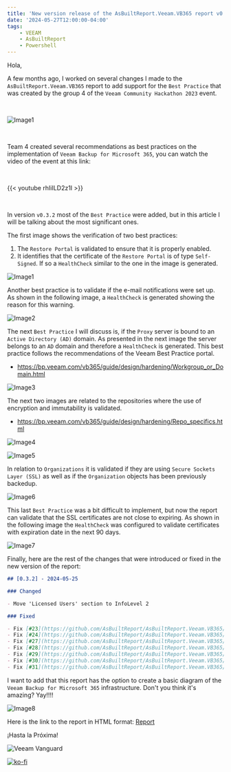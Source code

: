 ```yaml
---
title: 'New version release of the AsBuiltReport.Veeam.VB365 report v0.3.2'
date: '2024-05-27T12:00:00-04:00'
tags:
    - VEEAM
    - AsBuiltReport
    - Powershell
---
```


Hola,

A few months ago, I worked on several changes I made to the `AsBuiltReport.Veeam.VB365` report to add support for the `Best Practice` that was created by the group 4 of the `Veeam Community Hackathon 2023` event.

&nbsp;

![Image1](/img/2024/abr-veem-vb365-0_3_2/vb365_bp_00.webp#center)

&nbsp;

Team 4 created several recommendations as best practices on the implementation of `Veeam Backup for Microsoft 365`, you can watch the video of the event at this link:

&nbsp;

{{< youtube rhIiILD2z1I >}}

&nbsp;

In version `v0.3.2` most of the `Best Practice` were added, but in this article I will be talking about the most significant ones.

The first image shows the verification of two best practices:

1. The `Restore Portal` is validated to ensure that it is properly enabled.
2. It identifies that the certificate of the `Restore Portal` is of type `Self-Signed`. If so a `HealthCheck` similar to the one in the image is generated.

![Image1](/img/2024/abr-veem-vb365-0_3_2/vb365_bp_01.webp)

Another best practice is to validate if the e-mail notifications were set up. As shown in the following image, a `HealthCheck` is generated showing the reason for this warning.

![Image2](/img/2024/abr-veem-vb365-0_3_2/vb365_bp_02.webp)

The next `Best Practice` I will discuss is, if the `Proxy` server is bound to an `Active Directory (AD)` domain. As presented in the next image the server belongs to an `AD` domain and therefore a `HealthCheck` is generated. This best practice follows the recommendations of the Veeam Best Practice portal.

- <https://bp.veeam.com/vb365/guide/design/hardening/Workgroup_or_Domain.html>

![Image3](/img/2024/abr-veem-vb365-0_3_2/vb365_bp_03.webp)

The next two images are related to the repositories where the use of encryption and immutability is validated.

- <https://bp.veeam.com/vb365/guide/design/hardening/Repo_specifics.html>

![Image4](/img/2024/abr-veem-vb365-0_3_2/vb365_bp_04.webp)

![Image5](/img/2024/abr-veem-vb365-0_3_2/vb365_bp_05.webp)

In relation to `Organizations` it is validated if they are using `Secure Sockets Layer (SSL)` as well as if the `Organization` objects has been previously backedup.

![Image6](/img/2024/abr-veem-vb365-0_3_2/vb365_bp_06.webp)

This last `Best Practice` was a bit difficult to implement, but now the report can validate that the SSL certificates are not close to expiring. As shown in the following image the `HealthCheck` was configured to validate certificates with expiration date in the next 90 days.

![Image7](/img/2024/abr-veem-vb365-0_3_2/vb365_bp_07.webp)

Finally, here are the rest of the changes that were introduced or fixed in the new version of the report:

```markdown
## [0.3.2] - 2024-05-25

### Changed

- Move 'Licensed Users' section to InfoLevel 2

### Fixed

- Fix [#23](https://github.com/AsBuiltReport/AsBuiltReport.Veeam.VB365/issues/23)
- Fix [#24](https://github.com/AsBuiltReport/AsBuiltReport.Veeam.VB365/issues/24)
- Fix [#27](https://github.com/AsBuiltReport/AsBuiltReport.Veeam.VB365/issues/27)
- Fix [#28](https://github.com/AsBuiltReport/AsBuiltReport.Veeam.VB365/issues/28)
- Fix [#29](https://github.com/AsBuiltReport/AsBuiltReport.Veeam.VB365/issues/29)
- Fix [#30](https://github.com/AsBuiltReport/AsBuiltReport.Veeam.VB365/issues/30)
- Fix [#31](https://github.com/AsBuiltReport/AsBuiltReport.Veeam.VB365/issues/31)
```

I want to add that this report has the option to create a basic diagram of the `Veeam Backup for Microsoft 365` infrastructure. Don't you think it's amazing? Yay!!!!

![Image8](/img/2024/abr-veem-vb365-0_3_2/vb365_bp_08.webp)

Here is the link to the report in HTML format: [Report](https://htmlpreview.github.io/?https://raw.githubusercontent.com/AsBuiltReport/AsBuiltReport.Veeam.VB365/dev/Samples/Sample%20Veeam%20VB365%20As%20Built%20Report.html)

¡Hasta la Próxima!

![Veeam Vanguard](/img/2024/abr-veem-vb365-0_3_2/veeam_vanguard.webp#center)

[![ko-fi](https://ko-fi.com/img/githubbutton_sm.svg)](https://ko-fi.com/F1F8DEV80)
